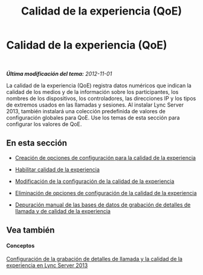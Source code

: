 ﻿---
title: Calidad de la experiencia (QoE)
TOCTitle: Calidad de la experiencia (QoE)
ms:assetid: 097fb65e-4a3e-45ff-a88c-d6022dc8f872
ms:mtpsurl: https://technet.microsoft.com/es-es/library/JJ687963(v=OCS.15)
ms:contentKeyID: 49888880
ms.date: 01/07/2017
mtps_version: v=OCS.15
ms.translationtype: HT
---

# Calidad de la experiencia (QoE)

 

_**Última modificación del tema:** 2012-11-01_

La calidad de la experiencia (QoE) registra datos numéricos que indican la calidad de los medios y de la información sobre los participantes, los nombres de los dispositivos, los controladores, las direcciones IP y los tipos de extremos usados en las llamadas y sesiones. Al instalar Lync Server 2013, también instalará una colección predefinida de valores de configuración globales para QoE. Use los temas de esta sección para configurar los valores de QoE.

## En esta sección

  - [Creación de opciones de configuración para la calidad de la experiencia](lync-server-2013-create-quality-of-experience-configuration-settings.md)

  - [Habilitar calidad de la experiencia](lync-server-2013-enable-quality-of-experience.md)

  - [Modificación de la configuración de la calidad de la experiencia](lync-server-2013-modify-quality-of-experience-settings.md)

  - [Eliminación de opciones de configuración de la calidad de la experiencia](lync-server-2013-delete-quality-of-experience-configuration-settings.md)

  - [Depuración manual de las bases de datos de grabación de detalles de llamada y de calidad de la experiencia](lync-server-2013-manually-purging-the-call-detail-recording-and-quality-of-experience-databases.md)

## Vea también

#### Conceptos

[Configuración de la grabación de detalles de llamada y la calidad de la experiencia en Lync Server 2013](lync-server-2013-configuring-call-detail-recording-and-quality-of-experience-settings.md)

